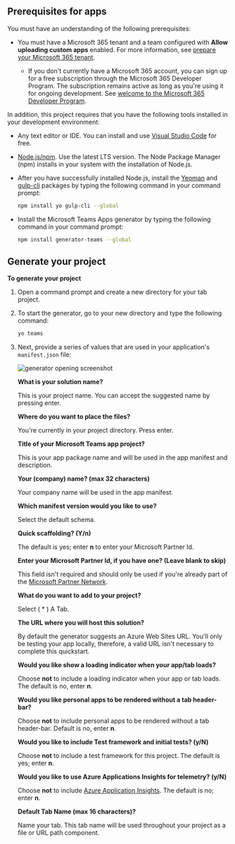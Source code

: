 ## Prerequisites for apps

You must have an understanding of the following prerequisites:

- You must have a Microsoft 365 tenant and a team configured with **Allow uploading custom apps** enabled. For more information, see [prepare your Microsoft 365 tenant](~/concepts/build-and-test/prepare-your-o365-tenant.md).

  - If you don't currently have a Microsoft 365 account, you can sign up for a free subscription through the Microsoft 365 Developer Program. The subscription remains active as long as you're using it for ongoing development. See [welcome to the Microsoft 365 Developer Program](/office/developer-program/microsoft-365-developer-program).

In addition, this project requires that you have the following tools installed in your development environment:

- Any text editor or IDE. You can install and use [Visual Studio Code](https://code.visualstudio.com/download) for free.

- [Node.js/npm](https://nodejs.org/en/). Use the latest LTS version. The Node Package Manager (npm) installs in your system with the installation of Node.js.

- After you have successfully installed Node.js, install the [Yeoman](https://yeoman.io/) and [gulp-cli](https://www.npmjs.com/package/gulp-cli) packages by typing the following command in your command prompt:

    ```bash
    npm install yo gulp-cli --global
    ```

- Install the Microsoft Teams Apps generator by typing the following command in your command prompt:

    ```bash
    npm install generator-teams --global
    ```

## Generate your project

**To generate your project**

1. Open a command prompt and create a new directory for your tab project.

1. To start the generator, go to your new directory and type the following command:

    ```bash
    yo teams
    ```

1. Next, provide a series of values that are used in your application's `manifest.json` file:

    ![generator opening screenshot](/microsoftteams/platform/assets/images/tab-images/teamsTabScreenshot.PNG)

    **What is your solution name?**

    This is your project name. You can accept the suggested name by pressing enter.

    **Where do you want to place the files?**

    You're currently in your project directory. Press enter.

    **Title of your Microsoft Teams app project?**

    This is your app package name and will be used in the app manifest and description.

    **Your (company) name? (max 32 characters)**

    Your company name will be used in the app manifest.

    **Which manifest version would you like to use?**

    Select the default schema.

    **Quick scaffolding? (Y/n)**

    The default is yes; enter **n** to enter your Microsoft Partner Id.

    **Enter your Microsoft Partner Id, if you have one? (Leave blank to skip)**

    This field isn't required and should only be used if you're already part of the [Microsoft Partner Network](https://partner.microsoft.com).

    **What do you want to add to your project?**

    Select ( &ast; ) A Tab.

    **The URL where you will host this solution?**

    By default the generator suggests an Azure Web Sites URL. You'll only be testing your app locally, therefore, a valid URL isn't necessary to complete this quickstart.

    **Would you like show a loading indicator when your app/tab loads?**

    Choose **not** to include a loading indicator when your app or tab loads. The default is no, enter **n**.

   **Would you like personal apps to be rendered without a tab header-bar?**

    Choose **not** to include personal apps to be rendered without a tab header-bar. Default is no, enter **n**.

    **Would you like to include Test framework and initial tests? (y/N)**

    Choose **not** to include a test framework for this project. The default is yes; enter **n**.

    **Would you like to use Azure Applications Insights for telemetry? (y/N)**

    Choose **not** to include [Azure Application Insights](/azure/azure-monitor/app/app-insights-overview). The default is no; enter **n**.

    **Default Tab Name (max 16 characters)?**

    Name your tab. This tab name will be used throughout your project as a file or URL path component.
